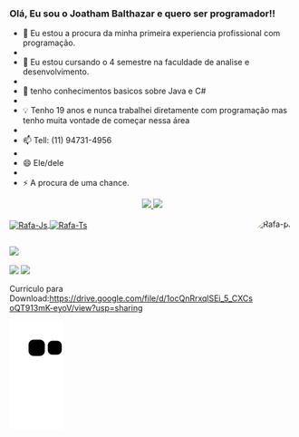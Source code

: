 ### Olá, Eu sou o Joatham Balthazar e quero ser programador!!



- 🔭 Eu estou a procura da minha primeira experiencia profissional com programação. 
- 
- 🌱 Eu estou cursando o 4 semestre na faculdade de analise e desenvolvimento.
- 
- 🤔 tenho conhecimentos basicos sobre Java e C#
- 
-  💡 Tenho 19 anos e nunca trabalhei diretamente com programação mas tenho muita vontade de começar nessa área
-   
- 📫 Tell: (11) 94731-4956
- 
- 😄 Ele/dele
- 
- ⚡ A procura de uma chance.

<div align="center">
  <a href="https://github.com/JoathamBalthazar">
  <img height="180em" src="https://github-readme-stats.vercel.app/api?username=JoathamBalthazar&show_icons=true&theme=tokyonight&include_all_commits=true&count_private=true"/>
  <img height="180em" src="https://github-readme-stats.vercel.app/api/top-langs/?username=JoathamBalthazar&layout=compact&langs_count=7&theme=tokyonight"/>
</div>
  
  
<div style="display: inline_block"><br>
  <img align="center" alt="Rafa-Js" height="30" width="40" src="https://img.shields.io/badge/Java-ED8B00?style=for-the-badge&logo=java&logoColor=white">
  <img align="center" alt="Rafa-Ts" height="30" width="40" src="https://img.shields.io/badge/C%23-239120?style=for-the-badge&logo=c-sharp&logoColor=white">
  
  
  <img align="right" alt="Rafa-pic" height="150" style="border-radius:50px;" src="https://picrew.me/shareImg/org/202208/338224_rjwn1qm7.png">
</div>
  
  ##
 
<div> 
  
  <a href="https://www.instagram.com/joatham_c_b/" target="_blank"><img src="https://img.shields.io/badge/-Instagram-%23E4405F?style=for-the-badge&logo=instagram&logoColor=white" target="_blank"></a>
 	
 
  <a href = "mailto:joathambalthazar@gmail.com"><img src="https://img.shields.io/badge/-Gmail-%23333?style=for-the-badge&logo=gmail&logoColor=white" target="_blank"></a>
  <a href="https://www.linkedin.com/in/joatham-cunha-balthazar-ba8197185/" target="_blank"><img src="https://img.shields.io/badge/-LinkedIn-%230077B5?style=for-the-badge&logo=linkedin&logoColor=white" target="_blank"></a> 

Curriculo para Download:https://drive.google.com/file/d/1ocQnRrxqlSEi_5_CXCsoQT913mK-eyoV/view?usp=sharing

![snake gif](https://github.com/JoathamBalthazar/JoathamBalthazar/blob/output/github-contribution-grid-snake.svg)

